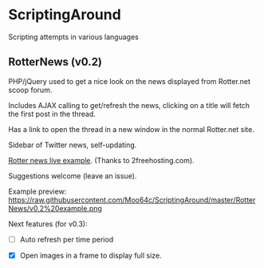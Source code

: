 ScriptingAround
===============

Scripting attempts in various languages


RotterNews (v0.2)
------

PHP/jQuery used to get a nice look on the news displayed from Rotter.net scoop forum.

Includes AJAX calling to get/refresh the news, clicking on a title will fetch the first post in the thread.

Has a link to open the thread in a new window in the normal Rotter.net site.

Sidebar of Twitter news, self-updating.

[Rotter news live example]. (Thanks to 2freehosting.com).

Suggestions welcome (leave an issue).

Example preview:
https://raw.githubusercontent.com/Moo64c/ScriptingAround/master/RotterNews/v0.2%20example.png

Next features (for v0.3):
 - [ ] Auto refresh per time period
 - [x] Open images in a frame to display full size.


[Rotter news live example]:http://rotternews.2fh.co/RotterNews/
